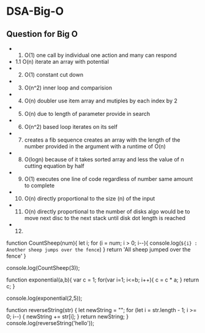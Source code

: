 # DSA-Big-O

## Question for Big O
- 1. O(1) one call by individual one action and many can respond
- 1.1 O(n) iterate an array with potential  
- 2. O(1) constant cut down
- 3. O(n^2) inner loop and comparision 
- 4. O(n) doubler use item array and mutiples by each index by 2
- 5. O(n) due to length of parameter provide in search
- 6. O(n^2) based loop iterates on its self
- 7. creates a fib sequence creates an array with the length of the number provided in the argument with a runtime of O(n)
- 8. O(logn) because of it takes sorted array and less the value of n cutting equation by half
- 9. O(1) executes one line of code regardless of number same amount to complete 
- 10. O(n) directly proportional to the size (n) of the input
- 11. O(n) directly proportional to the number of disks algo would be to move next disc to the next stack until disk dot length is reached
- 12. 

function CountSheep(num){
    let i;
    for (i = num; i > 0; i--){
        console.log(`${i} : Another sheep jumps over the fence`)
    }
    return 'All sheep jumped over the fence'
}

console.log(CountSheep(3));



function exponential(a,b){
    var c = 1;
    for(var i=1; i<=b; i++){
        c = c * a;
    }
    return c;
}

console.log(exponential(2,5));


function reverseString(str) {
    let newString = "";
    for (let i = str.length - 1; i >= 0; i--) {
        newString += str[i];
    }
    return newString;
}
console.log(reverseString('hello'));
